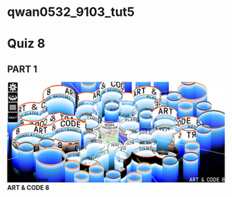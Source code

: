 # qwan0532_9103_tut5

# Quiz 8
## PART 1

![ART & CODE 8](/assets/part%201.1.png "imaging technique I found.")
**ART & CODE 8**